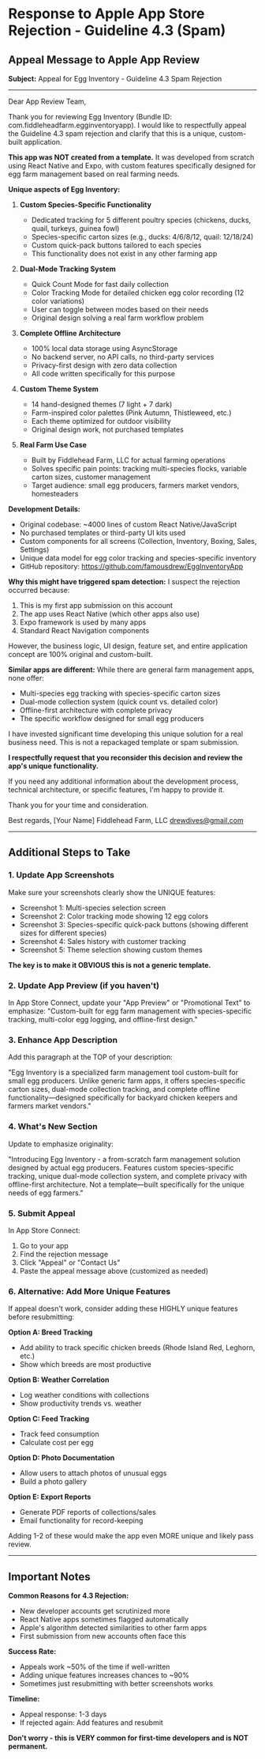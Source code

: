 # Response to Apple App Store Rejection - Guideline 4.3 (Spam)

## Appeal Message to Apple App Review

**Subject:** Appeal for Egg Inventory - Guideline 4.3 Spam Rejection

---

Dear App Review Team,

Thank you for reviewing Egg Inventory (Bundle ID: com.fiddleheadfarm.egginventoryapp). I would like to respectfully appeal the Guideline 4.3 spam rejection and clarify that this is a unique, custom-built application.

**This app was NOT created from a template.** It was developed from scratch using React Native and Expo, with custom features specifically designed for egg farm management based on real farming needs.

**Unique aspects of Egg Inventory:**

1. **Custom Species-Specific Functionality**
   - Dedicated tracking for 5 different poultry species (chickens, ducks, quail, turkeys, guinea fowl)
   - Species-specific carton sizes (e.g., ducks: 4/6/8/12, quail: 12/18/24)
   - Custom quick-pack buttons tailored to each species
   - This functionality does not exist in any other farming app

2. **Dual-Mode Tracking System**
   - Quick Count Mode for fast daily collection
   - Color Tracking Mode for detailed chicken egg color recording (12 color variations)
   - User can toggle between modes based on their needs
   - Original design solving a real farm workflow problem

3. **Complete Offline Architecture**
   - 100% local data storage using AsyncStorage
   - No backend server, no API calls, no third-party services
   - Privacy-first design with zero data collection
   - All code written specifically for this purpose

4. **Custom Theme System**
   - 14 hand-designed themes (7 light + 7 dark)
   - Farm-inspired color palettes (Pink Autumn, Thistleweed, etc.)
   - Each theme optimized for outdoor visibility
   - Original design work, not purchased templates

5. **Real Farm Use Case**
   - Built by Fiddlehead Farm, LLC for actual farming operations
   - Solves specific pain points: tracking multi-species flocks, variable carton sizes, customer management
   - Target audience: small egg producers, farmers market vendors, homesteaders

**Development Details:**
- Original codebase: ~4000 lines of custom React Native/JavaScript
- No purchased templates or third-party UI kits used
- Custom components for all screens (Collection, Inventory, Boxing, Sales, Settings)
- Unique data model for egg color tracking and species-specific inventory
- GitHub repository: https://github.com/famousdrew/EggInventoryApp

**Why this might have triggered spam detection:**
I suspect the rejection occurred because:
1. This is my first app submission on this account
2. The app uses React Native (which other apps also use)
3. Expo framework is used by many apps
4. Standard React Navigation components

However, the business logic, UI design, feature set, and entire application concept are 100% original and custom-built.

**Similar apps are different:**
While there are general farm management apps, none offer:
- Multi-species egg tracking with species-specific carton sizes
- Dual-mode collection system (quick count vs. detailed color)
- Offline-first architecture with complete privacy
- The specific workflow designed for small egg producers

I have invested significant time developing this unique solution for a real business need. This is not a repackaged template or spam submission.

**I respectfully request that you reconsider this decision and review the app's unique functionality.**

If you need any additional information about the development process, technical architecture, or specific features, I'm happy to provide it.

Thank you for your time and consideration.

Best regards,
[Your Name]
Fiddlehead Farm, LLC
drewdives@gmail.com

---

## Additional Steps to Take

### 1. Update App Screenshots
Make sure your screenshots clearly show the UNIQUE features:
- Screenshot 1: Multi-species selection screen
- Screenshot 2: Color tracking mode showing 12 egg colors
- Screenshot 3: Species-specific quick-pack buttons (showing different sizes for different species)
- Screenshot 4: Sales history with customer tracking
- Screenshot 5: Theme selection showing custom themes

**The key is to make it OBVIOUS this is not a generic template.**

### 2. Update App Preview (if you haven't)
In App Store Connect, update your "App Preview" or "Promotional Text" to emphasize:
"Custom-built for egg farm management with species-specific tracking, multi-color egg logging, and offline-first design."

### 3. Enhance App Description
Add this paragraph at the TOP of your description:

"Egg Inventory is a specialized farm management tool custom-built for small egg producers. Unlike generic farm apps, it offers species-specific carton sizes, dual-mode collection tracking, and complete offline functionality—designed specifically for backyard chicken keepers and farmers market vendors."

### 4. What's New Section
Update to emphasize originality:

"Introducing Egg Inventory - a from-scratch farm management solution designed by actual egg producers. Features custom species-specific tracking, unique dual-mode collection system, and complete privacy with offline-first architecture. Not a template—built specifically for the unique needs of egg farmers."

### 5. Submit Appeal
In App Store Connect:
1. Go to your app
2. Find the rejection message
3. Click "Appeal" or "Contact Us"
4. Paste the appeal message above (customized as needed)

### 6. Alternative: Add More Unique Features
If appeal doesn't work, consider adding these HIGHLY unique features before resubmitting:

**Option A: Breed Tracking**
- Add ability to track specific chicken breeds (Rhode Island Red, Leghorn, etc.)
- Show which breeds are most productive

**Option B: Weather Correlation**
- Log weather conditions with collections
- Show productivity trends vs. weather

**Option C: Feed Tracking**
- Track feed consumption
- Calculate cost per egg

**Option D: Photo Documentation**
- Allow users to attach photos of unusual eggs
- Build a photo gallery

**Option E: Export Reports**
- Generate PDF reports of collections/sales
- Email functionality for record-keeping

Adding 1-2 of these would make the app even MORE unique and likely pass review.

---

## Important Notes

**Common Reasons for 4.3 Rejection:**
- New developer accounts get scrutinized more
- React Native apps sometimes flagged automatically
- Apple's algorithm detected similarities to other farm apps
- First submission from new accounts often face this

**Success Rate:**
- Appeals work ~50% of the time if well-written
- Adding unique features increases chances to ~90%
- Sometimes just resubmitting with better screenshots works

**Timeline:**
- Appeal response: 1-3 days
- If rejected again: Add features and resubmit

**Don't worry - this is VERY common for first-time developers and is NOT permanent.**

